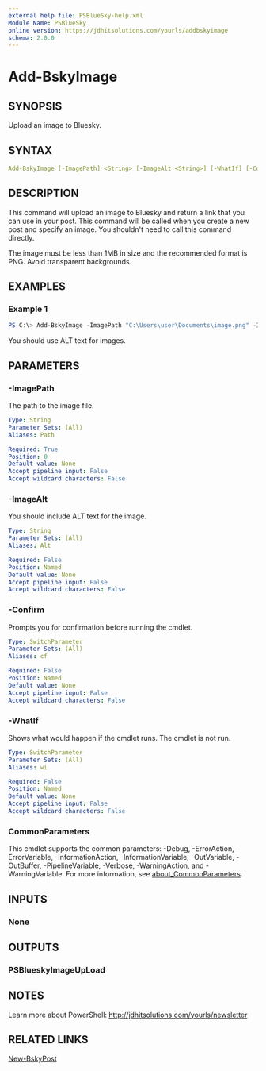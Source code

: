 ```yaml
---
external help file: PSBlueSky-help.xml
Module Name: PSBlueSky
online version: https://jdhitsolutions.com/yourls/addbskyimage
schema: 2.0.0
---
```


# Add-BskyImage

## SYNOPSIS

Upload an image to Bluesky.

## SYNTAX

```yaml
Add-BskyImage [-ImagePath] <String> [-ImageAlt <String>] [-WhatIf] [-Confirm] [<CommonParameters>]
```

## DESCRIPTION

This command will upload an image to Bluesky and return a link that you can use in your post. This command will be called when you create a new post and specify an image. You shouldn't need to call this command directly.

The image must be less than 1MB in size and the recommended format is PNG. Avoid transparent backgrounds.

## EXAMPLES

### Example 1

```powershell
PS C:\> Add-BskyImage -ImagePath "C:\Users\user\Documents\image.png" -ImageAlt "alt tet here"
```

You should use ALT text for images.

## PARAMETERS

### -ImagePath

The path to the image file.

```yaml
Type: String
Parameter Sets: (All)
Aliases: Path

Required: True
Position: 0
Default value: None
Accept pipeline input: False
Accept wildcard characters: False
```

### -ImageAlt

You should include ALT text for the image.

```yaml
Type: String
Parameter Sets: (All)
Aliases: Alt

Required: False
Position: Named
Default value: None
Accept pipeline input: False
Accept wildcard characters: False
```

### -Confirm

Prompts you for confirmation before running the cmdlet.

```yaml
Type: SwitchParameter
Parameter Sets: (All)
Aliases: cf

Required: False
Position: Named
Default value: None
Accept pipeline input: False
Accept wildcard characters: False
```

### -WhatIf

Shows what would happen if the cmdlet runs.
The cmdlet is not run.

```yaml
Type: SwitchParameter
Parameter Sets: (All)
Aliases: wi

Required: False
Position: Named
Default value: None
Accept pipeline input: False
Accept wildcard characters: False
```

### CommonParameters

This cmdlet supports the common parameters: -Debug, -ErrorAction, -ErrorVariable, -InformationAction, -InformationVariable, -OutVariable, -OutBuffer, -PipelineVariable, -Verbose, -WarningAction, and -WarningVariable. For more information, see [about_CommonParameters](http://go.microsoft.com/fwlink/?LinkID=113216).

## INPUTS

### None

## OUTPUTS

### PSBlueskyImageUpLoad

## NOTES

Learn more about PowerShell: http://jdhitsolutions.com/yourls/newsletter

## RELATED LINKS

[New-BskyPost](New-BskyPost.md)
